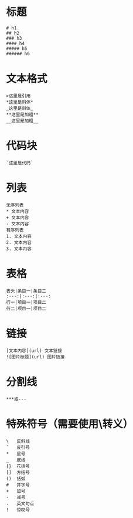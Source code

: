 # 标题
```
# h1
## h2
### h3
#### h4
##### h5
###### h6
```

# 文本格式
```
>这里是引用
*这里是斜体*
_这里是斜体_
**这里是加粗**
__这里是加粗__
```

# 代码块
```
`这里是代码`
```

# 列表
```
无序列表
* 文本内容
+ 文本内容
- 文本内容
有序列表
1. 文本内容
2. 文本内容
3. 文本内容
```

# 表格
```
表头|条目一|条目二
:---:|:---:|:---:
行一|项目一|项目二
行二|项目一|项目二
```

# 链接
```
[文本内容](url) 文本链接
![图片标题](url) 图片链接
```

# 分割线
```
***或---
```

# 特殊符号（需要使用\转义）
```
\   反斜线
`   反引号
*   星号
_   底线
{}  花括号
[]  方括号
()  括弧
#   井字号
+   加号
-   减号
.   英文句点
!   惊叹号
```
